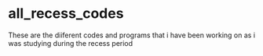 # all_recess_codes
These are the diiferent codes and programs that i have been working on as i was studying during the recess period
